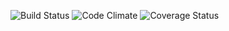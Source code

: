 ![Build Status](https://codeship.com/projects/1d75bc00-7472-0135-298f-6261ba794a34/status?branch=master)
![Code Climate](https://codeclimate.com/github/johnmmcg/Mural-Reviews.png)
![Coverage Status](https://coveralls.io/repos/johnmmcg/Mural-Reviews/badge.png)
